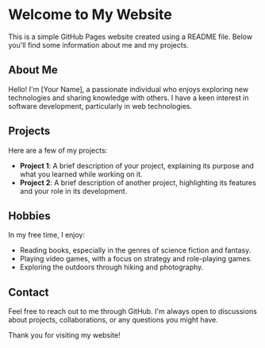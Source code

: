 # Welcome to My Website

This is a simple GitHub Pages website created using a README file. Below you'll find some information about me and my projects.

## About Me

Hello! I'm [Your Name], a passionate individual who enjoys exploring new technologies and sharing knowledge with others. I have a keen interest in software development, particularly in web technologies.

## Projects

Here are a few of my projects:

- **Project 1**: A brief description of your project, explaining its purpose and what you learned while working on it.
- **Project 2**: A brief description of another project, highlighting its features and your role in its development.

## Hobbies

In my free time, I enjoy:

- Reading books, especially in the genres of science fiction and fantasy.
- Playing video games, with a focus on strategy and role-playing games.
- Exploring the outdoors through hiking and photography.

## Contact

Feel free to reach out to me through GitHub. I'm always open to discussions about projects, collaborations, or any questions you might have.

Thank you for visiting my website!
